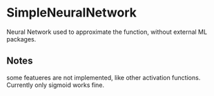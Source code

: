 # SimpleNeuralNetwork
Neural Network used  to approximate the function, without external ML packages.


## Notes
some featueres are not implemented, like other activation functions. Currently only sigmoid works fine.
